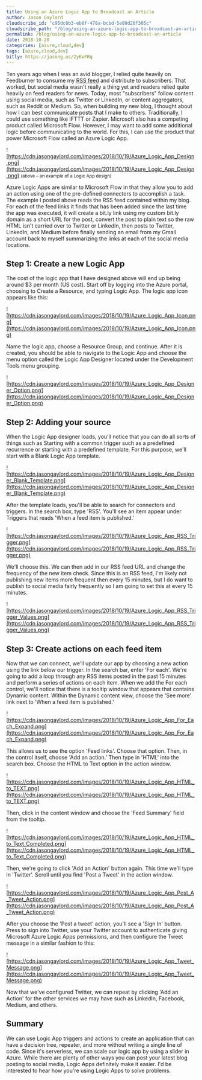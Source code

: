 ```yaml
---
title: Using an Azure Logic App to Broadcast an Article
author: Jason Gaylord
cloudscribe_id: "c95dc0b3-eb8f-478a-bcbd-5e80d20f305c"
cloudscribe_path: "/blog/using-an-azure-logic-app-to-broadcast-an-article"
permalink: /blog/using-an-azure-logic-app-to-broadcast-an-article
date: 2018-10-20
categories: [azure,cloud,dev]
tags: [azure,cloud,dev]
bitly: https://jasong.us/2yKwFRq
---
```


Ten years ago when I was an avid blogger, I relied quite heavily on Feedburner to consume my [RSS feed](https://jasong.us/rss) and distribute to subscribers. That worked, but social media wasn't really a thing yet and readers relied quite heavily on feed readers for news. Today, most "subscribers" follow content using social media, such as Twitter or LinkedIn, or content aggregators, such as Reddit or Medium. So, when building my new blog, I thought about how I can best communicate posts that I make to others. Traditionally, I could use something like IFTTT or Zapier. Microsoft also has a competing product called Microsoft Flow. However, I may want to add some additional logic before communicating to the world. For this, I can use the product that power Microsoft Flow called an Azure Logic App.

![https://cdn.jasongaylord.com/images/2018/10/19/Azure_Logic_App_Design.png](https://cdn.jasongaylord.com/images/2018/10/19/Azure_Logic_App_Design.png)
<small>(above – an example of a Logic App design)</small>

Azure Logic Apps are similar to Microsoft Flow in that they allow you to add an action using one of the pre-defined connectors to accomplish a task. The example I posted above reads the RSS feed contained within my blog. For each of the feed links it finds that has been added since the last time the app was executed, it will create a bit.ly link using my custom bit.ly domain as a short URL for the post, convert the post to plain text so the raw HTML isn't carried over to Twitter or LinkedIn, then posts to Twitter, LinkedIn, and Medium before finally sending an email from my Gmail account back to myself summarizing the links at each of the social media locations.

## Step 1: Create a new Logic App
The cost of the logic app that I have designed above will end up being around $3 per month (US cost). Start off by logging into the Azure portal, choosing to Create a Resource, and typing Logic App. The logic app icon appears like this: 

![https://cdn.jasongaylord.com/images/2018/10/19/Azure_Logic_App_Icon.png](https://cdn.jasongaylord.com/images/2018/10/19/Azure_Logic_App_Icon.png)

Name the logic app, choose a Resource Group, and continue. After it is created, you should be able to navigate to the Logic App and choose the menu option called the Logic App Designer located under the Development Tools menu grouping.

![https://cdn.jasongaylord.com/images/2018/10/19/Azure_Logic_App_Designer_Option.png](https://cdn.jasongaylord.com/images/2018/10/19/Azure_Logic_App_Designer_Option.png)

## Step 2: Adding your source
When the Logic App designer loads, you'll notice that you can do all sorts of things such as Starting with a common trigger such as a predefined recurrence or starting with a predefined template. For this purpose, we'll start with a Blank Logic App template.

![https://cdn.jasongaylord.com/images/2018/10/19/Azure_Logic_App_Designer_Blank_Template.png](https://cdn.jasongaylord.com/images/2018/10/19/Azure_Logic_App_Designer_Blank_Template.png)

After the template loads, you'll be able to search for connectors and triggers. In the search box, type 'RSS'. You'll see an item appear under Triggers that reads 'When a feed item is published.'

![https://cdn.jasongaylord.com/images/2018/10/19/Azure_Logic_App_RSS_Trigger.png](https://cdn.jasongaylord.com/images/2018/10/19/Azure_Logic_App_RSS_Trigger.png)

We'll choose this. We can then add in our RSS feed URL and change the frequency of the new item check. Since this is an RSS feed, I'm likely not publishing new items more frequent then every 15 minutes, but I do want to publish to social media fairly frequently so I am going to set this at every 15 minutes.

![https://cdn.jasongaylord.com/images/2018/10/19/Azure_Logic_App_RSS_Trigger_Values.png](https://cdn.jasongaylord.com/images/2018/10/19/Azure_Logic_App_RSS_Trigger_Values.png)

## Step 3: Create actions on each feed item
Now that we can connect, we'll update our app by choosing a new action using the link below our trigger. In the search bar, enter 'For each'. We're going to add a loop through any RSS items posted in the past 15 minutes and perform a series of actions on each item. When we add the For each control, we'll notice that there is a tooltip window that appears that contains Dynamic content. Within the Dynamic content view, choose the 'See more' link next to 'When a feed item is published.'

![https://cdn.jasongaylord.com/images/2018/10/19/Azure_Logic_App_For_Each_Expand.png](https://cdn.jasongaylord.com/images/2018/10/19/Azure_Logic_App_For_Each_Expand.png)

This allows us to see the option 'Feed links'. Choose that option. Then, in the control itself, choose 'Add an action.' Then type in 'HTML' into the search box. Choose the HTML to Text option in the action window.

![https://cdn.jasongaylord.com/images/2018/10/19/Azure_Logic_App_HTML_to_TEXT.png](https://cdn.jasongaylord.com/images/2018/10/19/Azure_Logic_App_HTML_to_TEXT.png)

Then, click in the content window and choose the 'Feed Summary' field from the tooltip.

![https://cdn.jasongaylord.com/images/2018/10/19/Azure_Logic_App_HTML_to_Text_Completed.png](https://cdn.jasongaylord.com/images/2018/10/19/Azure_Logic_App_HTML_to_Text_Completed.png)

Then, we're going to click 'Add an Action' button again. This time we'll type in 'Twitter'. Scroll until you find 'Post a Tweet' in the action window.

![https://cdn.jasongaylord.com/images/2018/10/19/Azure_Logic_App_Post_A_Tweet_Action.png](https://cdn.jasongaylord.com/images/2018/10/19/Azure_Logic_App_Post_A_Tweet_Action.png)

After you choose the 'Post a tweet' action, you'll see a 'Sign In' button. Press to sign into Twitter, use your Twitter account to authenticate giving Microsoft Azure Logic Apps permissions, and then configure the Tweet message in a similar fashion to this:

![https://cdn.jasongaylord.com/images/2018/10/19/Azure_Logic_App_Tweet_Message.png](https://cdn.jasongaylord.com/images/2018/10/19/Azure_Logic_App_Tweet_Message.png)

Now that we've configured Twitter, we can repeat by clicking 'Add an Action' for the other services we may have such as LinkedIn, Facebook, Medium, and others.

## Summary
We can use Logic App triggers and actions to create an application that can have a decision tree, repeater, and more without writing a single line of code. Since it's serverless, we can scale our logic app by using a slider in Azure. While there are plenty of other ways you can post your latest blog posting to social media, Logic Apps definitely make it easier. I'd be interested to hear how you're using Logic Apps to solve problems.